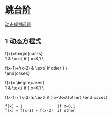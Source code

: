 # [跳台阶](https://www.nowcoder.com/practice/8c82a5b80378478f9484d87d1c5f12a4)
[动态规划问题]()

## 1 动态方程式

f(x)=\begin{cases}  
1 & \text{ if } x=0,1  \\  

f(x-1)+f(x-2) & \text{ if other }  \\  
\end{cases}

f(x)=
\begin{cases}  
1 & \text{ if } x=0,1  \\  

f(x-1)+f(x-2) & \text{ if } x=\text{other}
\end{cases}

```formula
f(x) = 1                if x=0,1
f(x) = f(x-1) + f(x-2)  if other
```
